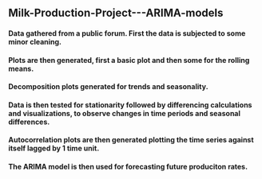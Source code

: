 ## Milk-Production-Project---ARIMA-models

#### Data gathered from a public forum. First the data is subjected to some minor cleaning.

#### Plots are then generated, first a basic plot and then some for the rolling means. 

#### Decomposition plots generated for trends and seasonality. 

#### Data is then tested for stationarity followed by differencing calculations and visualizations, to observe changes in time periods and seasonal differences.

#### Autocorrelation plots are then generated plotting the time series against itself lagged by 1 time unit. 

#### The ARIMA model is then used for forecasting future produciton rates.
